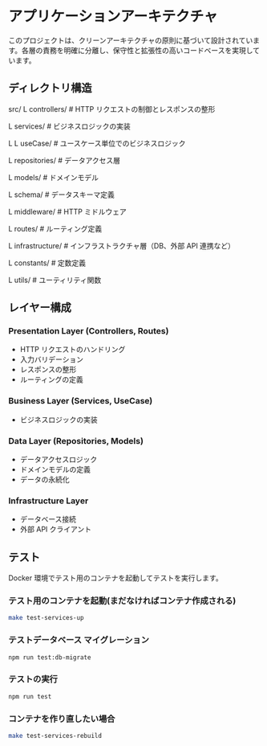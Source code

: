 # アプリケーションアーキテクチャ

このプロジェクトは、クリーンアーキテクチャの原則に基づいて設計されています。各層の責務を明確に分離し、保守性と拡張性の高いコードベースを実現しています。

## ディレクトリ構造

src/
L controllers/ # HTTP リクエストの制御とレスポンスの整形

L services/ # ビジネスロジックの実装

L L useCase/ # ユースケース単位でのビジネスロジック

L repositories/ # データアクセス層

L models/ # ドメインモデル

L schema/ # データスキーマ定義

L middleware/ # HTTP ミドルウェア

L routes/ # ルーティング定義

L infrastructure/ # インフラストラクチャ層（DB、外部 API 連携など）

L constants/ # 定数定義

L utils/ # ユーティリティ関数

## レイヤー構成

### Presentation Layer (Controllers, Routes)

- HTTP リクエストのハンドリング
- 入力バリデーション
- レスポンスの整形
- ルーティングの定義

### Business Layer (Services, UseCase)

- ビジネスロジックの実装

### Data Layer (Repositories, Models)

- データアクセスロジック
- ドメインモデルの定義
- データの永続化

### Infrastructure Layer

- データベース接続
- 外部 API クライアント

## テスト

Docker 環境でテスト用のコンテナを起動してテストを実行します。

### テスト用のコンテナを起動(まだなければコンテナ作成される)

```bash
make test-services-up
```

### テストデータベース マイグレーション

```bash
npm run test:db-migrate
```

### テストの実行

```bash
npm run test
```

### コンテナを作り直したい場合

```bash
make test-services-rebuild
```

